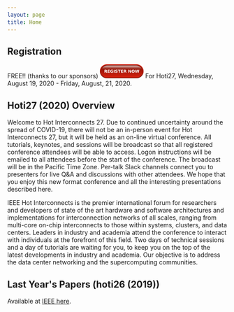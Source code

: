 ```yaml
---
layout: page
title: Home
---
```

## Registration

FREE!! (thanks to our sponsors) [![Register Now](/img/regnow-100px.png)](https://hoti.123signup.com/event/registration/rnsmq) For Hoti27, Wednesday, August 19, 2020 - Friday, August, 21, 2020.

## Hoti27 (2020) Overview

Welcome to  Hot Interconnects 27.  Due to continued uncertainty around the spread of COVID-19, there will not be an in-person event for Hot Interconnects 27, but it will be held as an on-line virtual conference. All tutorials, keynotes, and sessions will be broadcast  so that all registered conference attendees will be able to access. Logon instructions will be emailed to all  attendees before the start of the conference. The broadcast will be in the Pacific Time Zone.  Per-talk Slack channels connect you to presenters for live Q&A and discussions with other attendees.  We hope that you enjoy this new format conference and all the interesting presentations described here. 

IEEE Hot Interconnects is the premier international forum for researchers and developers of state of the art hardware and software architectures and implementations for interconnection networks of all scales, ranging from multi-core on-chip interconnects to those within systems, clusters, and data centers. Leaders in industry and academia attend the conference to interact with individuals at the forefront of this field.
Two days of technical sessions and a day of tutorials are waiting for you, to keep you on the top of the latest developments in industry and academia.
Our objective is to address the data center networking and the supercomputing communities.

## Last Year's Papers (hoti26 (2019))

Available at [IEEE here](https://ieeexplore.ieee.org/xpl/conhome/9058768/proceeding).